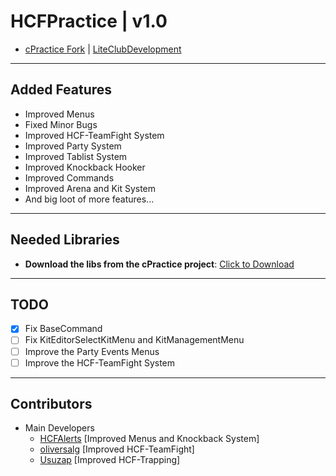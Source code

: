 # HCFPractice | v1.0
* [cPractice Fork](https://github.com/hmRemi/cPractice) | [LiteClubDevelopment](https://github.com/LiteClubDevelopment)
---
## Added Features
- Improved Menus
- Fixed Minor Bugs
- Improved HCF-TeamFight System
- Improved Party System
- Improved Tablist System
- Improved Knockback Hooker
- Improved Commands
- Improved Arena and Kit System
- And big loot of more features...
---
## Needed Libraries
- **Download the libs from the cPractice project**: [Click to Download](https://github.com/hmRemi/cPractice)

---
## TODO
- [X] Fix BaseCommand
- [ ] Fix KitEditorSelectKitMenu and KitManagementMenu
- [ ] Improve the Party Events Menus
- [ ] Improve the HCF-TeamFight System

---
## Contributors
- Main Developers
  - [HCFAlerts](https://github.com/HCFAlerts) [Improved Menus and Knockback System]
  - [oliversalg](https://github.com/oliversalg) [Improved HCF-TeamFight]
  - [Usuzap](https://github.com/Usuzap) [Improved HCF-Trapping]
